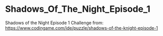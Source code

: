 # Shadows_Of_The_Night_Episode_1
Shadows of the Night Episode 1 Challenge from: https://www.codingame.com/ide/puzzle/shadows-of-the-knight-episode-1
